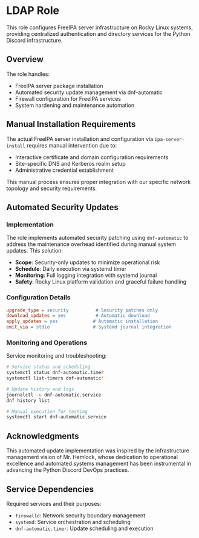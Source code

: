 # LDAP Role

This role configures FreeIPA server infrastructure on Rocky Linux systems, providing centralized authentication and directory services for the Python Discord infrastructure.

## Overview

The role handles:
- FreeIPA server package installation
- Automated security update management via dnf-automatic
- Firewall configuration for FreeIPA services
- System hardening and maintenance automation

## Manual Installation Requirements

The actual FreeIPA server installation and configuration via `ipa-server-install` requires manual intervention due to:
- Interactive certificate and domain configuration requirements
- Site-specific DNS and Kerberos realm setup
- Administrative credential establishment

This manual process ensures proper integration with our specific network topology and security requirements.

## Automated Security Updates

### Implementation

The role implements automated security patching using `dnf-automatic` to address the maintenance overhead identified during manual system updates. This solution:

- **Scope**: Security-only updates to minimize operational risk
- **Schedule**: Daily execution via systemd timer
- **Monitoring**: Full logging integration with systemd journal
- **Safety**: Rocky Linux platform validation and graceful failure handling

### Configuration Details

```ini
upgrade_type = security          # Security patches only
download_updates = yes           # Automatic download
apply_updates = yes             # Automatic installation
emit_via = stdio                # Systemd journal integration
```

### Monitoring and Operations

Service monitoring and troubleshooting:

```bash
# Service status and scheduling
systemctl status dnf-automatic.timer
systemctl list-timers dnf-automatic*

# Update history and logs
journalctl -u dnf-automatic.service
dnf history list

# Manual execution for testing
systemctl start dnf-automatic.service
```

## Acknowledgments

This automated update implementation was inspired by the infrastructure management vision of Mr. Hemlock, whose dedication to operational excellence and automated systems management has been instrumental in advancing the Python Discord DevOps practices.

## Service Dependencies

Required services and their purposes:
- `firewalld`: Network security boundary management
- `systemd`: Service orchestration and scheduling
- `dnf-automatic.timer`: Update scheduling and execution
